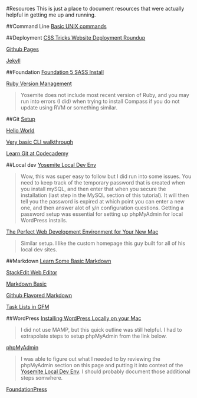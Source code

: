 #Resources
This is just a place to document resources that were actually helpful in getting me up and running.

##Command Line
[Basic UNIX commands](http://mally.stanford.edu/~sr/computing/basic-unix.html)

##Deployment
[CSS Tricks Website Deployment Roundup](https://css-tricks.com/deployment/)

[Github Pages](https://pages.github.com/)

[Jekyll](http://jekyllrb.com/)

##Foundation
[Foundation 5 SASS Install](http://foundation.zurb.com/docs/sass.html)

[Ruby Version Management](https://rvm.io/)
>Yosemite does not include most recent version of Ruby, and you may run into errors (I did) when trying to install Compass if you do not update using RVM or something similar.

##Git
[Setup](https://help.github.com/articles/set-up-git/)

[Hello World](https://guides.github.com/activities/hello-world/)

[Very basic CLI walkthrough](https://try.github.io/levels/1/challenges/1)

[Learn Git at Codecademy](https://www.codecademy.com/learn/learn-git)

##Local dev
[Yosemite Local Dev Env](https://echo.co/blog/os-x-1010-yosemite-local-development-environment-apache-php-and-mysql-homebrew)
>Wow, this was super easy to follow but I did run into some issues. You need to keep track of the temporary password that is created when you install mySQL, and then enter that when you secure the installation (last step in the MySQL section of this tutorial). It will then tell you the password is expired at which point you can enter a new one, and then answer alot of y/n configuration questions. Getting a password setup was essential for setting up phpMyAdmin for local WordPress installs.

[The Perfect Web Development Environment for Your New Mac](https://mallinson.ca/osx-web-development/)
>Similar setup. I like the custom homepage this guy built for all of his local dev sites.

##Markdown
[Learn Some Basic Markdown](http://www.makeuseof.com/tag/learning-markdown-write-web-faster/)

[StackEdit Web Editor](https://stackedit.io/editor#)

[Markdown Basic](https://help.github.com/articles/markdown-basics/)

[Github Flavored Markdown](https://help.github.com/articles/github-flavored-markdown/)

[Task Lists in GFM](https://github.com/blog/1375%0A-task-lists-in-gfm-issues-pulls-comments)

##WordPress
[Installing WordPress Locally on your Mac](https://codex.wordpress.org/Installing_WordPress_Locally_on_Your_Mac_With_MAMP)
>I did not use MAMP, but this quick outline was still helpful. I had to extrapolate steps to setup phpMyAdmin from the link below.

[phpMyAdmin](http://coolestguidesontheplanet.com/get-apache-mysql-php-phpmyadmin-working-osx-10-10-yosemite/)
>I was able to figure out what I needed to by reviewing the phpMyAdmin section on this page and putting it into context of the [Yosemite Local Dev Env](https://echo.co/blog/os-x-1010-yosemite-local-development-environment-apache-php-and-mysql-homebrew). I should probably document those additional steps somwhere.

[FoundationPress](https://foundationpress.olefredrik.com/)
